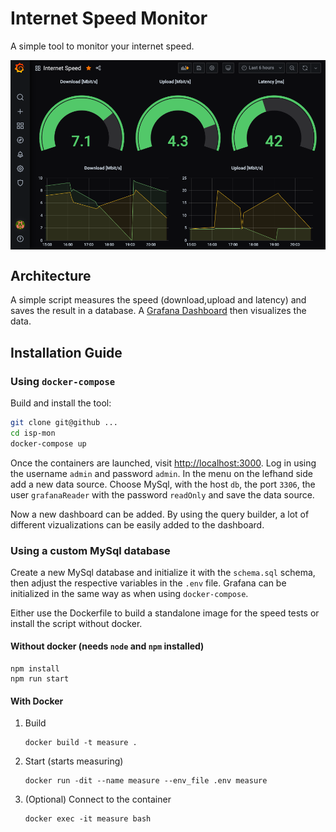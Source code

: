# **I**nternet **Sp**eed **Mon**itor

A simple tool to monitor your internet speed.

<img src="screen.png" style="display: block; margin: 0 auto; max-width: 100%;" />

## Architecture

A simple script measures the speed (download,upload and latency) and saves the result in a database. A [Grafana Dashboard](https://grafana.com/grafana/) then visualizes the data.

## Installation Guide

### Using `docker-compose`

Build and install the tool:

```bash
git clone git@github ...
cd isp-mon
docker-compose up
```

Once the containers are launched, visit [http://localhost:3000](http://localhost:3000). Log in using the username `admin` and password `admin`. In the menu on the lefhand side add a new data source.
Choose MySql, with the host `db`, the port `3306`, the user `grafanaReader` with the password `readOnly` and save the data source.

Now a new dashboard can be added. By using the query builder, a lot of different vizualizations can be easily added to the dashboard.

### Using a custom MySql database

Create a new MySql database and initialize it with the `schema.sql` schema, then adjust the respective variables in the `.env` file.
Grafana can be initialized in the same way as when using `docker-compose`.

Either use the Dockerfile to build a standalone image for the speed tests or install the script without docker.

#### Without docker (needs `node` and `npm` installed)

```
npm install
npm run start
```

#### With Docker

1. Build
   
    ```
    docker build -t measure .
    ```

2. Start (starts measuring)  

    ```
    docker run -dit --name measure --env_file .env measure
    ```

3. (Optional) Connect to the container  
  
    ```
    docker exec -it measure bash
    ```
